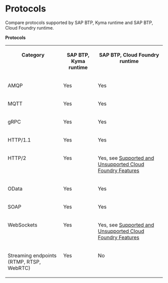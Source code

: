 <!-- loio3fcdd4daa10d42e98908a61d28e08d11 -->

# Protocols

Compare protocols supported by SAP BTP, Kyma runtime and SAP BTP, Cloud Foundry runtime.

**Protocols**


<table>
<tr>
<th valign="top">

Category

</th>
<th valign="top">

SAP BTP, Kyma runtime

</th>
<th valign="top">

SAP BTP, Cloud Foundry runtime

</th>
</tr>
<tr>
<td valign="top">

AMQP

</td>
<td valign="top">

Yes

</td>
<td valign="top">

Yes

</td>
</tr>
<tr>
<td valign="top">

MQTT

</td>
<td valign="top">

Yes

</td>
<td valign="top">

Yes

</td>
</tr>
<tr>
<td valign="top">

gRPC

</td>
<td valign="top">

Yes

</td>
<td valign="top">

Yes

</td>
</tr>
<tr>
<td valign="top">

HTTP/1.1

</td>
<td valign="top">

Yes

</td>
<td valign="top">

Yes

</td>
</tr>
<tr>
<td valign="top">

HTTP/2

</td>
<td valign="top">

Yes

</td>
<td valign="top">

Yes, see [Supported and Unsupported Cloud Foundry Features](https://help.sap.com/docs/btp/sap-business-technology-platform/cloud-foundry-environment?version=Cloud#supported-and-unsupported-cloud%0Afoundry-features) 

</td>
</tr>
<tr>
<td valign="top">

OData

</td>
<td valign="top">

Yes

</td>
<td valign="top">

Yes

</td>
</tr>
<tr>
<td valign="top">

SOAP

</td>
<td valign="top">

Yes

</td>
<td valign="top">

Yes

</td>
</tr>
<tr>
<td valign="top">

WebSockets

</td>
<td valign="top">

Yes

</td>
<td valign="top">

Yes, see [Supported and Unsupported Cloud Foundry Features](https://help.sap.com/docs/btp/sap-business-technology-platform/cloud-foundry-environment?version=Cloud#supported-and-unsupported-cloud%0Afoundry-features) 

</td>
</tr>
<tr>
<td valign="top">

Streaming endpoints \(RTMP, RTSP, WebRTC\)

</td>
<td valign="top">

Yes

</td>
<td valign="top">

No

</td>
</tr>
</table>

